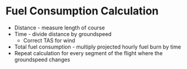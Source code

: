 # Fuel Consumption Calculation

* Distance - measure length of course
* Time - divide distance by groundspeed
  * Correct TAS for wind
* Total fuel consumption - multiply projected hourly fuel burn by time
* Repeat calculation for every segment of the flight where the groundspeed changes
